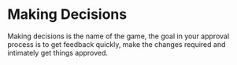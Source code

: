 # Making Decisions

Making decisions is the name of the game, the goal in your approval process is to get feedback quickly, make the changes required and intimately get things approved.



